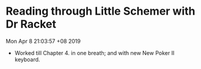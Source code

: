# Reading through Little Schemer with Dr Racket


Mon Apr  8 21:03:57 +08 2019

* Worked till Chapter 4. in one breath; and with new New Poker II keyboard.
